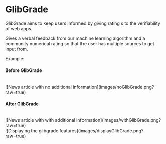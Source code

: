 # GlibGrade
GlibGrade aims to keep users informed by giving rating s to the verifiability of web apps.

Gives a verbal feedback from our machine learning algorithm and a community numerical rating so that the user has multiple sources to get input from.

Example:
<h4>Before GlibGrade</h4><br/>
![News article with no additional information](images/noGlibGrade.png?raw=true)


<h4>After GlibGrade</h4><br/>
![News article with with additional information](images/withGlibGrade.png?raw=true)<br/>
![Displaying the glibgrade features](images/displayGlibGrade.png?raw=true)